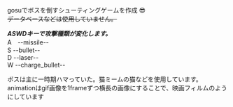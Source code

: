 gosuでボスを倒すシューティングゲームを作成 :sunglasses: \
~~データベースなどは使用していません。~~

***ASWDキーで攻撃種類が変化します。*** \
A　--missile-- \
S  --bullet-- \
D  --laser-- \
W  --charge_bullet-- 

ボスは主に一時期ハマっていた。猫ミームの猫などを使用しています。
animationはgif画像を1frameずつ横長の画像にすることで、映画フィルムのようにしています
